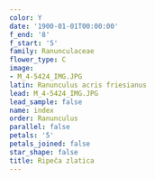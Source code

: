 ```yaml
---
color: Y
date: '1900-01-01T00:00:00'
f_end: '8'
f_start: '5'
family: Ranunculaceae
flower_type: C
image:
- M_4-5424_IMG.JPG
latin: Ranunculus acris friesianus
lead: M_4-5424_IMG.JPG
lead_sample: false
name: index
order: Ranunculus
parallel: false
petals: '5'
petals_joined: false
star_shape: false
title: Ripeča zlatica
---
```


